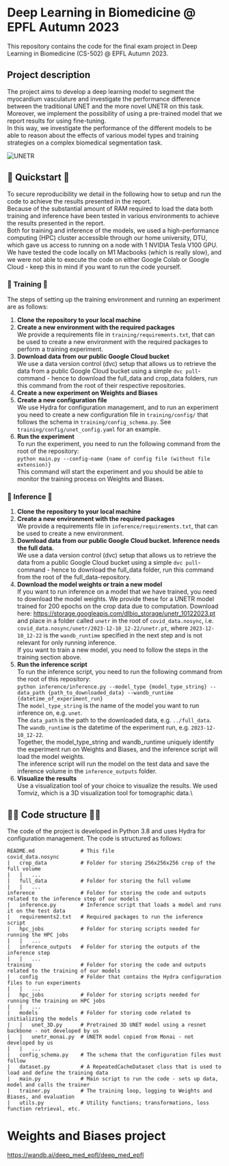 # Deep Learning in Biomedicine @ EPFL Autumn 2023
This repository contains the code for the final exam project in Deep Learning in Biomedicine (CS-502) @ EPFL Autumn 2023.

## Project description
The project aims to develop a deep learning model to segment the myocardium vasculature and investigate the performance difference between the traditional UNET and the more novel UNETR on this task. Moreover, we implement the possibility of using a pre-trained model that we report results for using fine-tuning.\
In this way, we investigate the performance of the different models to be able to reason about the effects of various model types and training strategies on a complex biomedical segmentation task.

![UNETR](https://github.com/JohanKnarreborg/DEEP_BIOMED/blob/main/UNETR_output.gif)

## 🚀 Quickstart 🚀
To secure reproducibility we detail in the following how to setup and run the code to achieve the results presented in the report.\
Because of the substantial amount of RAM required to load the data both training and inference have been tested in various environments to achieve the results presented in the report.\
Both for training and inference of the models, we used a high-performance computing (HPC) cluster accessible through our home university, DTU, which gave us access to running on a node with 1 NVIDIA Tesla V100 GPU.\
We have tested the code locally on M1 Macbooks (which is really slow), and we were not able to execute the code on either Google Colab or Google Cloud - keep this in mind if you want to run the code yourself.
### 🚂 Training 🚂
The steps of setting up the training environment and running an experiment are as follows:
1. **Clone the repository to your local machine**
2. **Create a new environment with the required packages**\
    We provide a requirements file in `training/requirements.txt`, that can be used to create a new environment with the required packages to perform a training experiment.
3. **Download data from our public Google Cloud bucket**\
    We use a data version control (dvc) setup that allows us to retrieve the data from a public Google Cloud bucket using a simple `dvc pull`-command - hence to download the full_data and crop_data folders, run this command from the root of their respective repositories.
4. **Create a new experiment on Weights and Biases**
5. **Create a new configuration file**\
    We use Hydra for configuration management, and to run an experiment you need to create a new configuration file in `training/config/` that follows the schema in `training/config_schema.py`. See `training/config/unet_config.yaml` for an example.
6. **Run the experiment**\
    To run the experiment, you need to run the following command from the root of the repository:\
    `python main.py --config-name {name of config file (without file extension)}`\
    This command will start the experiment and you should be able to monitor the training process on Weights and Biases.

### 🧠 Inference 🧠
1. **Clone the repository to your local machine**
2. **Create a new environment with the required packages**\
    We provide a requirements file in `inference/requirements.txt`, that can be used to create a new environment.
3. **Download data from our public Google Cloud bucket. Inference needs the full data.**\
    We use a data version control (dvc) setup that allows us to retrieve the data from a public Google Cloud bucket using a simple `dvc pull`-command - hence to download the full_data folder, run this command from the root of the full_data-repository.
4. **Download the model weights or train a new model**\
    If you want to run inference on a model that we have trained, you need to download the model weights. We provide these for a UNETR model trained for 200 epochs on the crop data due to computation. Download here: https://storage.googleapis.com/dlbio_storage/unetr_10122023.pt and place in a folder called `unetr` in the root of `covid_data.nosync`, i.e. `covid_data.nosync/unetr/2023-12-10_12-22/unetr.pt`, where `2023-12-10_12-22` is the `wandb_runtime` specified in the next step and is not relevant for only running inference.\
    If you want to train a new model, you need to follow the steps in the training section above.
5. **Run the inference script**\
    To run the inference script, you need to run the following command from the root of this repository:\
    `python inference/inference.py --model_type {model_type_string} --data_path {path_to_downloaded_data} --wandb_runtime {datetime_of_experiment_run}`\
    The `model_type_string` is the name of the model you want to run inference on, e.g. `unet`.\
    The `data_path` is the path to the downloaded data, e.g. `../full_data`.\
    The `wandb_runtime` is the datetime of the experiment run, e.g. `2023-12-10_12-22`.\
    Together, the model_type_string and wandb_runtime uniquely identify the experiment run on Weights and Biases, and the inference script will load the model weights.\
    The inference script will run the model on the test data and save the inference volume in the `inference_outputs` folder.
6. **Visualize the results**\
    Use a visualization tool of your choice to visualize the results. We used Tomviz, which is a 3D visualization tool for tomographic data.\

## 👨‍💻 Code structure 👩‍💻
The code of the project is developed in Python 3.8 and uses Hydra for configuration management. The code is structured as follows:
    
```
README.md               # This file
covid_data.nosync
|   crop_data           # Folder for storing 256x256x256 crop of the full volume
|   |   ...
|   full_data           # Folder for storing the full volume
|   |   ...
inference               # Folder for storing the code and outputs related to the inference step of our models
|   inference.py        # Inference script that loads a model and runs it on the test data
|   requirements2.txt   # Required packages to run the inference script
|   hpc_jobs            # Folder for storing scripts needed for running the HPC jobs
|   |   ...
|   inference_outputs   # Folder for storing the outputs of the inference step
|   |   ...
training                # Folder for storing the code and outputs related to the training of our models
|   config              # Folder that contains the Hydra configuration files to run experiments
|   |   ...
|   hpc_jobs            # Folder for storing scripts needed for running the training on HPC jobs
|   |   ...
|   models              # Folder for storing code related to initializing the models
|   |   unet_3D.py      # Pretrained 3D UNET model using a resnet backbone - not developed by us
|   |   unetr_monai.py  # UNETR model copied from Monai - not developed by us
|   |   ...
|   config_schema.py    # The schema that the configuration files must follow
|   dataset.py          # A RepeatedCacheDataset class that is used to load and define the training data
|   main.py             # Main script to run the code - sets up data, model and calls the trainer
|   trainer.py          # The training loop, logging to Weights and Biases, and evaluation
|   utils.py            # Utility functions; transformations, loss function retrieval, etc.
```

# Weights and Biases project
https://wandb.ai/deep_med_epfl/deep_med_epfl
